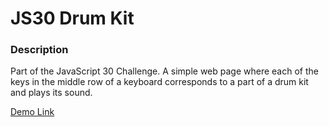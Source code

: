 # JS30 Drum Kit

### Description

Part of the JavaScript 30 Challenge. A simple web page where each of the keys in the middle row of a keyboard corresponds to a part of a drum kit and plays its sound.

[Demo Link](https://poetic-pudding-3b746d.netlify.app/)

